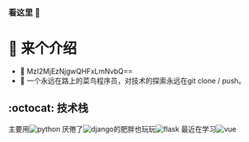 ### 看这里 👋


<!-- [![Anurag's GitHub stats](https://github-readme-stats.vercel.app/api?username=Riceonc)](https://github.com/anuraghazra/github-readme-stats) -->

<!-- **Riceonc/Riceonc** is a ✨ _special_ ✨ repository because its `README.md` (this file) appears on your GitHub profile.
Here are some ideas to get you started:

- 🔭 I’m currently working on ...
- 🌱 I’m currently learning ...
- 👯 I’m looking to collaborate on ...
- 🤔 I’m looking for help with ...
- 💬 Ask me about ...
- 📫 How to reach me: ...
- 😄 Pronouns: ...
- ⚡ Fun fact: ... -->
:mega: 来个介绍
=================
- 📧 MzI2MjEzNjgwQHFxLmNvbQ==
- 🔭 一个永远在路上的菜鸟程序员，对技术的探索永远在git clone / push。

:octocat: 技术栈
----------------
主要用![python](https://img.shields.io/badge/python-blue.svg "python")
厌倦了![django](https://img.shields.io/badge/django-green.svg "django")的肥胖也玩玩![flask](https://img.shields.io/badge/flask-red.svg "flask")
最近在学习![vue](https://img.shields.io/badge/vue-yellowgreen.svg "vue")




